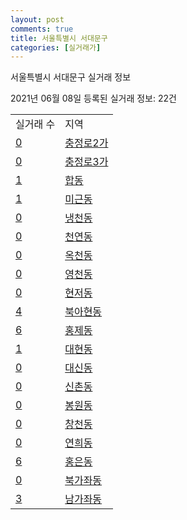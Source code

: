 ```yaml
---
layout: post
comments: true
title: 서울특별시 서대문구
categories: [실거래가]
---
```


서울특별시 서대문구 실거래 정보

2021년 06월 08일 등록된 실거래 정보: 22건


<table>
  <tr>
    <td>실거래 수</td>
    <td>지역</td>
  </tr>

  
  <tr>
    <td><a href="1141010100.html">0</a></td>
    <td><a href="1141010100.html">충정로2가</a></td>
  </tr>
    

  <tr>
    <td><a href="1141010200.html">0</a></td>
    <td><a href="1141010200.html">충정로3가</a></td>
  </tr>
    

  <tr>
    <td><a href="1141010300.html">1</a></td>
    <td><a href="1141010300.html">합동</a></td>
  </tr>
    

  <tr>
    <td><a href="1141010400.html">1</a></td>
    <td><a href="1141010400.html">미근동</a></td>
  </tr>
    

  <tr>
    <td><a href="1141010500.html">0</a></td>
    <td><a href="1141010500.html">냉천동</a></td>
  </tr>
    

  <tr>
    <td><a href="1141010600.html">0</a></td>
    <td><a href="1141010600.html">천연동</a></td>
  </tr>
    

  <tr>
    <td><a href="1141010700.html">0</a></td>
    <td><a href="1141010700.html">옥천동</a></td>
  </tr>
    

  <tr>
    <td><a href="1141010800.html">0</a></td>
    <td><a href="1141010800.html">영천동</a></td>
  </tr>
    

  <tr>
    <td><a href="1141010900.html">0</a></td>
    <td><a href="1141010900.html">현저동</a></td>
  </tr>
    

  <tr>
    <td><a href="1141011000.html">4</a></td>
    <td><a href="1141011000.html">북아현동</a></td>
  </tr>
    

  <tr>
    <td><a href="1141011100.html">6</a></td>
    <td><a href="1141011100.html">홍제동</a></td>
  </tr>
    

  <tr>
    <td><a href="1141011200.html">1</a></td>
    <td><a href="1141011200.html">대현동</a></td>
  </tr>
    

  <tr>
    <td><a href="1141011300.html">0</a></td>
    <td><a href="1141011300.html">대신동</a></td>
  </tr>
    

  <tr>
    <td><a href="1141011400.html">0</a></td>
    <td><a href="1141011400.html">신촌동</a></td>
  </tr>
    

  <tr>
    <td><a href="1141011500.html">0</a></td>
    <td><a href="1141011500.html">봉원동</a></td>
  </tr>
    

  <tr>
    <td><a href="1141011600.html">0</a></td>
    <td><a href="1141011600.html">창천동</a></td>
  </tr>
    

  <tr>
    <td><a href="1141011700.html">0</a></td>
    <td><a href="1141011700.html">연희동</a></td>
  </tr>
    

  <tr>
    <td><a href="1141011800.html">6</a></td>
    <td><a href="1141011800.html">홍은동</a></td>
  </tr>
    

  <tr>
    <td><a href="1141011900.html">0</a></td>
    <td><a href="1141011900.html">북가좌동</a></td>
  </tr>
    

  <tr>
    <td><a href="1141012000.html">3</a></td>
    <td><a href="1141012000.html">남가좌동</a></td>
  </tr>
    


</table>
    